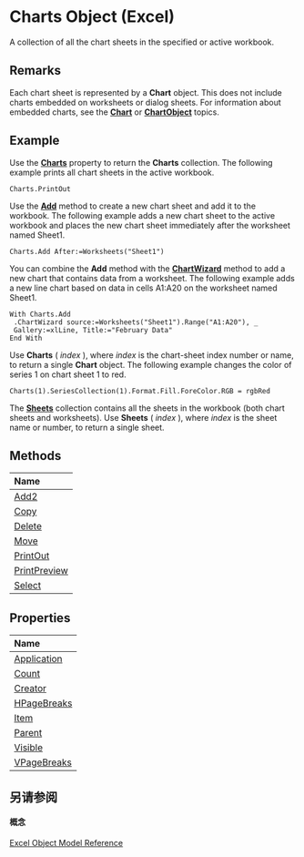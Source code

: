 
# Charts Object (Excel)

A collection of all the chart sheets in the specified or active workbook.


## Remarks

Each chart sheet is represented by a  **Chart** object. This does not include charts embedded on worksheets or dialog sheets. For information about embedded charts, see the **[Chart](179c32ce-49bd-6f36-ea12-89fb5443f3ea.md)** or **[ChartObject](b546e6f2-7ac6-2dea-eba2-f98f68f3df65.md)** topics.


## Example

Use the  **[Charts](582d9a78-d86f-ab69-0c22-85f8a59412d9.md)** property to return the **Charts** collection. The following example prints all chart sheets in the active workbook.


```
Charts.PrintOut
```

Use the  **[Add](http://msdn.microsoft.com/library/370a8ab0-4c65-4a2f-c671-9b5654ff41c0%28Office.15%29.aspx)** method to create a new chart sheet and add it to the workbook. The following example adds a new chart sheet to the active workbook and places the new chart sheet immediately after the worksheet named Sheet1.




```
Charts.Add After:=Worksheets("Sheet1")
```

You can combine the  **Add** method with the **[ChartWizard](c47588d9-6969-d6bb-cbbc-4941198d78b4.md)** method to add a new chart that contains data from a worksheet. The following example adds a new line chart based on data in cells A1:A20 on the worksheet named Sheet1.




```
With Charts.Add 
 .ChartWizard source:=Worksheets("Sheet1").Range("A1:A20"), _ 
 Gallery:=xlLine, Title:="February Data" 
End With
```

Use  **Charts** ( _index_ ), where _index_ is the chart-sheet index number or name, to return a single **Chart** object. The following example changes the color of series 1 on chart sheet 1 to red.




```
Charts(1).SeriesCollection(1).Format.Fill.ForeColor.RGB = rgbRed
```

The  **[Sheets](048fd93c-bc27-4b58-358f-56fcee1710f8.md)** collection contains all the sheets in the workbook (both chart sheets and worksheets). Use **Sheets** ( _index_ ), where _index_ is the sheet name or number, to return a single sheet.


## Methods



|**Name**|
|:-----|
|[Add2](bfd7d614-a640-dfdc-ebc5-3d0682f2c839.md)|
|[Copy](7b1181e9-0aad-7979-8a87-2b07bff8b7a4.md)|
|[Delete](904c4a59-d21b-fa16-c1ea-a175104eaa8c.md)|
|[Move](2f056384-6da5-4431-0458-a583e7f975d7.md)|
|[PrintOut](ad6e659e-0fa8-a0c0-1a24-a0ec0e3b55b8.md)|
|[PrintPreview](53d54413-6c35-d2a3-ba4a-1acc3bbdea28.md)|
|[Select](92f99f97-6043-f44f-78dd-9253050efb36.md)|

## Properties



|**Name**|
|:-----|
|[Application](4441353e-9bf2-34af-4480-39994e8f5041.md)|
|[Count](e759c195-52b0-03d8-06c5-aff76a773d49.md)|
|[Creator](520db104-5cf3-c130-4590-e92b6b5e0d3e.md)|
|[HPageBreaks](10d612e1-9818-892c-3f8b-d4d33c89aaab.md)|
|[Item](792e3562-7d70-4356-7072-fa09cb40ec47.md)|
|[Parent](4b56eb5c-5057-ca80-e32f-ea82f37c3b2d.md)|
|[Visible](1665822c-8530-f25a-4465-dc4244da2420.md)|
|[VPageBreaks](d67573e4-34c2-2615-b236-7d7902944fcf.md)|

## 另请参阅


#### 概念


[Excel Object Model Reference](11ea8598-8a20-92d5-f98b-0da04263bf2c.md)